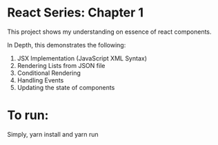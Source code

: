 # React Series: Chapter 1

This project shows my understanding on essence of react components.

In Depth, this demonstrates the following:

1. JSX Implementation (JavaScript XML Syntax)
2. Rendering Lists from JSON file
3. Conditional Rendering
4. Handling Events
5. Updating the state of components


# To run:
Simply, yarn install and yarn run
